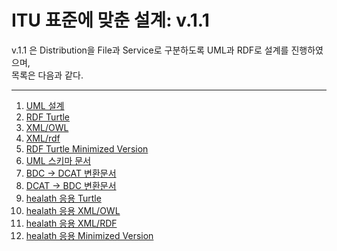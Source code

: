 # ITU 표준에 맞춘 설계: v.1.1

v.1.1 은 Distribution을 File과 Service로 구분하도록 UML과 RDF로 설계를 진행하였으며, <br>
목록은 다음과 같다. 

***
1. [UML 설계](./work-1.mdj)
2. [RDF Turtle](./bdc.ttl)
3. [XML/OWL](./bdc.owl/)
4. [XML/rdf](./bdc.rdf/)
5. [RDF Turtle Minimized Version](./bdc-minimized.rdf)
6. [UML 스키마 문서](./UML-데이터스키마.docx)
7. [BDC -> DCAT 변환문서](./bdc_to_dcat.docx)
8. [DCAT -> BDC 변환문서](./dcat_to_bdc.docx)
9. [healath 응용 Turtle](./health.ttl)
10. [healath 응용 XML/OWL](./health.owl)
11. [healath 응용 XML/RDF](./health.rdf)
12. [healath 응용 Minimized Version](./health-minimized.rdf)